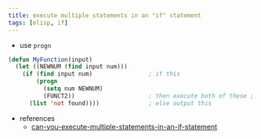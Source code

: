 ```yaml
---
title: execute multiple statements in an "if" statement
tags: [elisp, if]
---
```


- use `progn`

```lisp
(defun MyFunction(input)
  (let ((NEWNUM (find input num)))
    (if (find input num)                ; if this
        (progn
          (setq num NEWNUM)
          (FUNCT2))                     ; then execute both of these ;
      (list 'not found))))              ; else output this
```

- references
  - [can-you-execute-multiple-statements-in-an-if-statement](https://stackoverflow.com/questions/2852249/can-you-execute-multiple-statements-in-an-if-statement)
